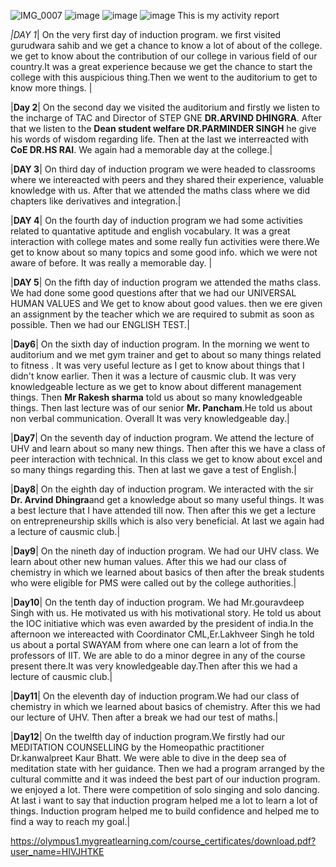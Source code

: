 ![IMG_0007](https://github.com/user-attachments/assets/939f6a7e-96ce-4979-b96a-9e2c0f579662)
![image](https://github.com/user-attachments/assets/772fc34b-6c4b-4c98-a540-fc9d78cf93ca)
![image](https://github.com/user-attachments/assets/83a40795-9659-4f79-9d7f-47e2ba80bc7e)
![image](https://github.com/user-attachments/assets/17c95016-c614-4664-a1d6-d18889047996)
                                        This is my activity report 




 *|*DAY 1**| On the very first day of induction program. we first visited gurudwara sahib and we get a chance to know a lot of about of the college. we get to know about the contribution of our college in various field of our country.It was a great experience because we get the chance to start the college with this auspicious thing.Then we went to the auditorium  to get to know more things. |

|**Day 2**| On the second day we visited the auditorium and firstly we listen to the incharge of TAC and Director of STEP GNE **DR.ARVIND DHINGRA**. After that we listen to the **Dean student welfare DR.PARMINDER SINGH** he give his words of wisdom regarding life. Then at the last we interreacted with **CoE DR.HS RAI**. We again had a memorable day at the college.|

|**DAY 3**| On third day of induction program we were headed to classrooms where we intereacted with peers and they shared their experience, valuable knowledge with us. After that we attended the maths class where we did chapters like derivatives and integration.|

|**DAY 4**| On the fourth day of induction program we had some activities related to quantative aptitude and english vocabulary. It was a great interaction with college mates and some really fun activities were there.We get to know about so many topics and some good info. which we were not aware of before. It was really a memorable day. |

|**DAY 5**| On the fifth day of induction program we attended the maths class. We had done some good questions after that we had our UNIVERSAL HUMAN VALUES and We get to know about good values. then we ere given an assignment by the teacher which we are required to submit as soon as possible. Then we had our ENGLISH TEST.|

|**Day6**| On the sixth day of induction program. In the morning we went to auditorium and we met gym trainer and get to about so many things related to fitness . It was very useful lecture as I get to know about things that I didn't know earlier. Then it was a lecture of causmic club. It was very knowledgeable lecture as we get to know about different management things. Then **Mr Rakesh sharma** told us about so many knowledgeable things. Then last lecture was of our senior **Mr. Pancham**.He told us about non verbal communication. Overall It was very knowledgeable day.|

|**Day7**|  On the seventh day of induction program. We   attend the lecture of UHV and learn about so many new things. Then after this we have a class of peer interaction with technical. In this class we get to know about excel and so many things regarding this. Then at last we gave a test of English.|

|**Day8**|  On the eighth day of induction program. We interacted with the sir **Dr. Arvind Dhingra**and get a knowledge about so many useful things. It was a best lecture that I have attended till now. Then after this we get a lecture on entrepreneurship skills which is also very beneficial. At last we again had a lecture of causmic club.|

|**Day9**| On the nineth day of induction program. We had our UHV class. We learn about other new human values. After this we had our class of chemistry in which we learned about basics of then after the break students who were eligible for PMS were called out by the college authorities.|

|**Day10**| On the tenth day of induction program. We had Mr.gouravdeep Singh with us. He motivated us with his motivational story. He told us about the IOC initiative which was even awarded by the president of india.In the afternoon we intereacted with Coordinator CML,Er.Lakhveer Singh he told us about a portal SWAYAM from where one can learn a lot of from the professors of IIT. We are able to do a minor degree in any of the course present there.It was very knowledgeable day.Then after this we had a lecture of causmic club.|

|**Day11**| On the eleventh day of induction program.We had our class of chemistry in which we learned about basics of chemistry. After this we had our lecture of UHV. Then after a break we had our test of maths.|

|**Day12**| On the twelfth day of induction program.We firstly had our MEDITATION COUNSELLING by the Homeopathic practitioner Dr.kanwalpreet Kaur Bhatt. We were able to dive in the deep sea of meditation state with her guidance. Then we had a program arranged by the cultural committe and it was indeed the best part of our induction program. we enjoyed a lot. There were competition of solo singing and solo dancing. At last i want to say that induction program helped me a lot to learn a lot of things. Induction program helped me to build confidence and helped me to find a way to reach my goal.|

https://olympus1.mygreatlearning.com/course_certificates/download.pdf?user_name=HIVJHTKE
<!---
Inderv12/Inderv12 is a ✨ special ✨ repository because its `README.md` (this file) appears on your GitHub profile.
You can click the Preview link to take a look at your changes.
--->
